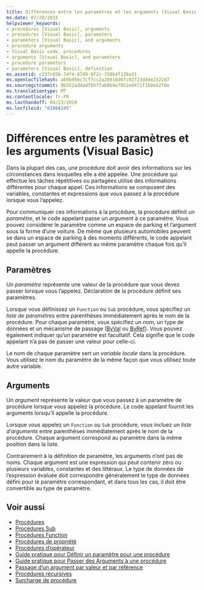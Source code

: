 ```yaml
---
title: Différences entre les paramètres et les arguments (Visual Basic)
ms.date: 07/20/2015
helpviewer_keywords:
- procedures [Visual Basic], arguments
- procedures [Visual Basic], parameters
- parameters [Visual Basic], and arguments
- procedure arguments
- Visual Basic code, procedures
- arguments [Visual Basic], and parameters
- procedure parameters
- parameters [Visual Basic], definition
ms.assetid: c237c056-74f4-4749-9f2c-15864f139a31
ms.openlocfilehash: a69b956c7cffcc2a26916d6fc92f23dd4e2322d7
ms.sourcegitcommit: 9b552addadfb57fab0b9e7852ed4f1f1b8a42f8e
ms.translationtype: MT
ms.contentlocale: fr-FR
ms.lasthandoff: 04/23/2019
ms.locfileid: "61864245"
---
```

# <a name="differences-between-parameters-and-arguments-visual-basic"></a>Différences entre les paramètres et les arguments (Visual Basic)
Dans la plupart des cas, une procédure doit avoir des informations sur les circonstances dans lesquelles elle a été appelée. Une procédure qui effectue les tâches répétitives ou partagées utilise des informations différentes pour chaque appel. Ces informations se composent des variables, constantes et expressions que vous passez à la procédure lorsque vous l’appelez.  
  
 Pour communiquer ces informations à la procédure, la procédure définit un *paramètre*, et le code appelant passe un *argument* à ce paramètre. Vous pouvez considérer le paramètre comme un espace de parking et l’argument sous la forme d’une voiture. De même que plusieurs automobiles peuvent se dans un espace de parking à des moments différents, le code appelant peut passer un argument différent au même paramètre chaque fois qu’il appelle la procédure.  
  
## <a name="parameters"></a>Paramètres  
 Un *paramètre* représente une valeur de la procédure que vous devez passer lorsque vous l’appelez. Déclaration de la procédure définit ses paramètres.  
  
 Lorsque vous définissez un `Function` ou `Sub` procédure, vous spécifiez un *liste de paramètres* entre parenthèses immédiatement après le nom de la procédure. Pour chaque paramètre, vous spécifiez un nom, un type de données et un mécanisme de passage ([ByVal](../../../../visual-basic/language-reference/modifiers/byval.md) ou [ByRef](../../../../visual-basic/language-reference/modifiers/byref.md)). Vous pouvez également indiquer qu’un paramètre est facultatif. Cela signifie que le code appelant n’a pas de passer une valeur pour celle-ci.  
  
 Le nom de chaque paramètre sert un *variable locale* dans la procédure. Vous utilisez le nom du paramètre de la même façon que vous utilisez toute autre variable.  
  
## <a name="arguments"></a>Arguments  
 Un *argument* représente la valeur que vous passez à un paramètre de procédure lorsque vous appelez la procédure. Le code appelant fournit les arguments lorsqu’il appelle la procédure.  
  
 Lorsque vous appelez un `Function` ou `Sub` procédure, vous incluez un *liste d’arguments* entre parenthèses immédiatement après le nom de la procédure. Chaque argument correspond au paramètre dans la même position dans la liste.  
  
 Contrairement à la définition de paramètre, les arguments n’ont pas de noms. Chaque argument est une expression qui peut contenir zéro ou plusieurs variables, constantes et des littéraux. Le type de données de l’expression évaluée doit correspondre généralement le type de données défini pour le paramètre correspondant, et dans tous les cas, il doit être convertible au type de paramètre.  
  
## <a name="see-also"></a>Voir aussi

- [Procédures](./index.md)
- [Procédures Sub](./sub-procedures.md)
- [Procédures Function](./function-procedures.md)
- [Procédures de propriété](./property-procedures.md)
- [Procédures d’opérateur](./operator-procedures.md)
- [Guide pratique pour Définir un paramètre pour une procédure](./how-to-define-a-parameter-for-a-procedure.md)
- [Guide pratique pour Passer des Arguments à une procédure](./how-to-pass-arguments-to-a-procedure.md)
- [Passage d’un argument par valeur et par référence](./passing-arguments-by-value-and-by-reference.md)
- [Procédures récursives](./recursive-procedures.md)
- [Surcharge de procédure](./procedure-overloading.md)
